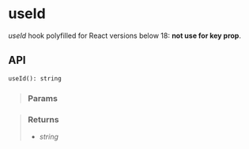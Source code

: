 # useId
_useId_ hook polyfilled for React versions below 18: __not use for key prop__.

## API

```tsx
useId(): string 
```

> ### Params
>
>
>

> ### Returns
>
> 
> - _string_  
>